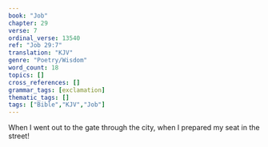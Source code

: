 ```yaml
---
book: "Job"
chapter: 29
verse: 7
ordinal_verse: 13540
ref: "Job 29:7"
translation: "KJV"
genre: "Poetry/Wisdom"
word_count: 18
topics: []
cross_references: []
grammar_tags: [exclamation]
thematic_tags: []
tags: ["Bible","KJV","Job"]
---
```

When I went out to the gate through the city, when I prepared my seat in the street!
